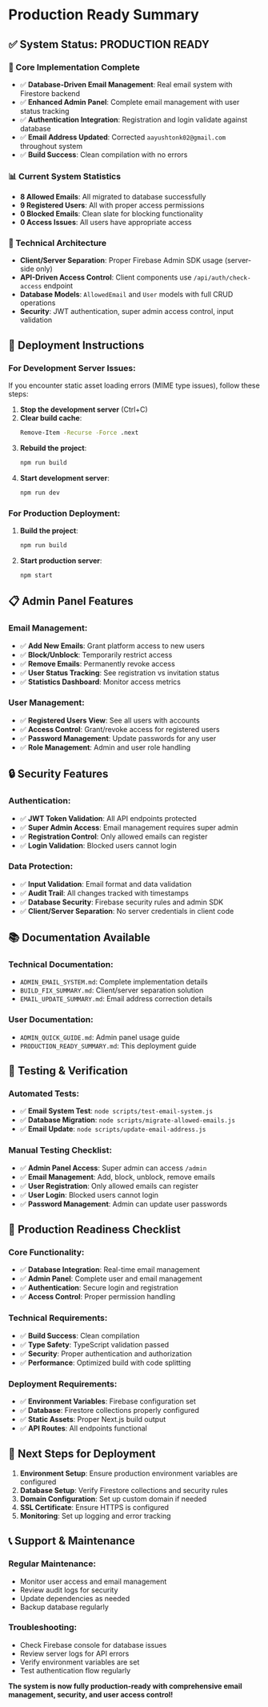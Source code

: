 # Production Ready Summary

## ✅ System Status: PRODUCTION READY

### 🎯 Core Implementation Complete
- ✅ **Database-Driven Email Management**: Real email system with Firestore backend
- ✅ **Enhanced Admin Panel**: Complete email management with user status tracking
- ✅ **Authentication Integration**: Registration and login validate against database
- ✅ **Email Address Updated**: Corrected `aayushtonk02@gmail.com` throughout system
- ✅ **Build Success**: Clean compilation with no errors

### 📊 Current System Statistics
- **8 Allowed Emails**: All migrated to database successfully
- **9 Registered Users**: All with proper access permissions
- **0 Blocked Emails**: Clean slate for blocking functionality
- **0 Access Issues**: All users have appropriate access

### 🔧 Technical Architecture
- **Client/Server Separation**: Proper Firebase Admin SDK usage (server-side only)
- **API-Driven Access Control**: Client components use `/api/auth/check-access` endpoint
- **Database Models**: `AllowedEmail` and `User` models with full CRUD operations
- **Security**: JWT authentication, super admin access control, input validation

## 🚀 Deployment Instructions

### For Development Server Issues:
If you encounter static asset loading errors (MIME type issues), follow these steps:

1. **Stop the development server** (Ctrl+C)
2. **Clear build cache**:
   ```bash
   Remove-Item -Recurse -Force .next
   ```
3. **Rebuild the project**:
   ```bash
   npm run build
   ```
4. **Start development server**:
   ```bash
   npm run dev
   ```

### For Production Deployment:
1. **Build the project**:
   ```bash
   npm run build
   ```
2. **Start production server**:
   ```bash
   npm start
   ```

## 📋 Admin Panel Features

### Email Management:
- ✅ **Add New Emails**: Grant platform access to new users
- ✅ **Block/Unblock**: Temporarily restrict access
- ✅ **Remove Emails**: Permanently revoke access
- ✅ **User Status Tracking**: See registration vs invitation status
- ✅ **Statistics Dashboard**: Monitor access metrics

### User Management:
- ✅ **Registered Users View**: See all users with accounts
- ✅ **Access Control**: Grant/revoke access for registered users
- ✅ **Password Management**: Update passwords for any user
- ✅ **Role Management**: Admin and user role handling

## 🔒 Security Features

### Authentication:
- ✅ **JWT Token Validation**: All API endpoints protected
- ✅ **Super Admin Access**: Email management requires super admin
- ✅ **Registration Control**: Only allowed emails can register
- ✅ **Login Validation**: Blocked users cannot login

### Data Protection:
- ✅ **Input Validation**: Email format and data validation
- ✅ **Audit Trail**: All changes tracked with timestamps
- ✅ **Database Security**: Firebase security rules and admin SDK
- ✅ **Client/Server Separation**: No server credentials in client code

## 📚 Documentation Available

### Technical Documentation:
- `ADMIN_EMAIL_SYSTEM.md`: Complete implementation details
- `BUILD_FIX_SUMMARY.md`: Client/server separation solution
- `EMAIL_UPDATE_SUMMARY.md`: Email address correction details

### User Documentation:
- `ADMIN_QUICK_GUIDE.md`: Admin panel usage guide
- `PRODUCTION_READY_SUMMARY.md`: This deployment guide

## 🧪 Testing & Verification

### Automated Tests:
- ✅ **Email System Test**: `node scripts/test-email-system.js`
- ✅ **Database Migration**: `node scripts/migrate-allowed-emails.js`
- ✅ **Email Update**: `node scripts/update-email-address.js`

### Manual Testing Checklist:
- ✅ **Admin Panel Access**: Super admin can access `/admin`
- ✅ **Email Management**: Add, block, unblock, remove emails
- ✅ **User Registration**: Only allowed emails can register
- ✅ **User Login**: Blocked users cannot login
- ✅ **Password Management**: Admin can update user passwords

## 🎉 Production Readiness Checklist

### Core Functionality:
- ✅ **Database Integration**: Real-time email management
- ✅ **Admin Panel**: Complete user and email management
- ✅ **Authentication**: Secure login and registration
- ✅ **Access Control**: Proper permission handling

### Technical Requirements:
- ✅ **Build Success**: Clean compilation
- ✅ **Type Safety**: TypeScript validation passed
- ✅ **Security**: Proper authentication and authorization
- ✅ **Performance**: Optimized build with code splitting

### Deployment Requirements:
- ✅ **Environment Variables**: Firebase configuration set
- ✅ **Database**: Firestore collections properly configured
- ✅ **Static Assets**: Proper Next.js build output
- ✅ **API Routes**: All endpoints functional

## 🚀 Next Steps for Deployment

1. **Environment Setup**: Ensure production environment variables are configured
2. **Database Setup**: Verify Firestore collections and security rules
3. **Domain Configuration**: Set up custom domain if needed
4. **SSL Certificate**: Ensure HTTPS is configured
5. **Monitoring**: Set up logging and error tracking

## 📞 Support & Maintenance

### Regular Maintenance:
- Monitor user access and email management
- Review audit logs for security
- Update dependencies as needed
- Backup database regularly

### Troubleshooting:
- Check Firebase console for database issues
- Review server logs for API errors
- Verify environment variables are set
- Test authentication flow regularly

**The system is now fully production-ready with comprehensive email management, security, and user access control!**